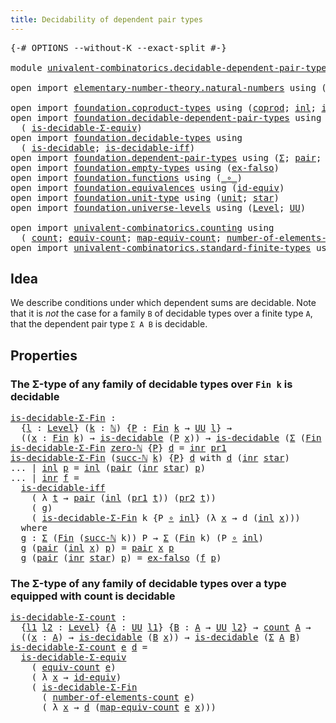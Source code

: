 ```yaml
---
title: Decidability of dependent pair types
---
```


<pre class="Agda"><a id="62" class="Symbol">{-#</a> <a id="66" class="Keyword">OPTIONS</a> <a id="74" class="Pragma">--without-K</a> <a id="86" class="Pragma">--exact-split</a> <a id="100" class="Symbol">#-}</a>

<a id="105" class="Keyword">module</a> <a id="112" href="univalent-combinatorics.decidable-dependent-pair-types.html" class="Module">univalent-combinatorics.decidable-dependent-pair-types</a> <a id="167" class="Keyword">where</a>

<a id="174" class="Keyword">open</a> <a id="179" class="Keyword">import</a> <a id="186" href="elementary-number-theory.natural-numbers.html" class="Module">elementary-number-theory.natural-numbers</a> <a id="227" class="Keyword">using</a> <a id="233" class="Symbol">(</a><a id="234" href="elementary-number-theory.natural-numbers.html#1530" class="Datatype">ℕ</a><a id="235" class="Symbol">;</a> <a id="237" href="elementary-number-theory.natural-numbers.html#1551" class="InductiveConstructor">zero-ℕ</a><a id="243" class="Symbol">;</a> <a id="245" href="elementary-number-theory.natural-numbers.html#1564" class="InductiveConstructor">succ-ℕ</a><a id="251" class="Symbol">)</a>

<a id="254" class="Keyword">open</a> <a id="259" class="Keyword">import</a> <a id="266" href="foundation.coproduct-types.html" class="Module">foundation.coproduct-types</a> <a id="293" class="Keyword">using</a> <a id="299" class="Symbol">(</a><a id="300" href="foundation.coproduct-types.html#1182" class="Datatype">coprod</a><a id="306" class="Symbol">;</a> <a id="308" href="foundation.coproduct-types.html#1253" class="InductiveConstructor">inl</a><a id="311" class="Symbol">;</a> <a id="313" href="foundation.coproduct-types.html#1276" class="InductiveConstructor">inr</a><a id="316" class="Symbol">)</a>
<a id="318" class="Keyword">open</a> <a id="323" class="Keyword">import</a> <a id="330" href="foundation.decidable-dependent-pair-types.html" class="Module">foundation.decidable-dependent-pair-types</a> <a id="372" class="Keyword">using</a>
  <a id="380" class="Symbol">(</a> <a id="382" href="foundation.decidable-dependent-pair-types.html#1663" class="Function">is-decidable-Σ-equiv</a><a id="402" class="Symbol">)</a>
<a id="404" class="Keyword">open</a> <a id="409" class="Keyword">import</a> <a id="416" href="foundation.decidable-types.html" class="Module">foundation.decidable-types</a> <a id="443" class="Keyword">using</a>
  <a id="451" class="Symbol">(</a> <a id="453" href="foundation.decidable-types.html#1918" class="Function">is-decidable</a><a id="465" class="Symbol">;</a> <a id="467" href="foundation.decidable-types.html#5063" class="Function">is-decidable-iff</a><a id="483" class="Symbol">)</a>
<a id="485" class="Keyword">open</a> <a id="490" class="Keyword">import</a> <a id="497" href="foundation.dependent-pair-types.html" class="Module">foundation.dependent-pair-types</a> <a id="529" class="Keyword">using</a> <a id="535" class="Symbol">(</a><a id="536" href="foundation-core.dependent-pair-types.html#515" class="Record">Σ</a><a id="537" class="Symbol">;</a> <a id="539" href="foundation-core.dependent-pair-types.html#588" class="InductiveConstructor">pair</a><a id="543" class="Symbol">;</a> <a id="545" href="foundation-core.dependent-pair-types.html#605" class="Field">pr1</a><a id="548" class="Symbol">;</a> <a id="550" href="foundation-core.dependent-pair-types.html#617" class="Field">pr2</a><a id="553" class="Symbol">)</a>
<a id="555" class="Keyword">open</a> <a id="560" class="Keyword">import</a> <a id="567" href="foundation.empty-types.html" class="Module">foundation.empty-types</a> <a id="590" class="Keyword">using</a> <a id="596" class="Symbol">(</a><a id="597" href="foundation-core.empty-types.html#1160" class="Function">ex-falso</a><a id="605" class="Symbol">)</a>
<a id="607" class="Keyword">open</a> <a id="612" class="Keyword">import</a> <a id="619" href="foundation.functions.html" class="Module">foundation.functions</a> <a id="640" class="Keyword">using</a> <a id="646" class="Symbol">(</a><a id="647" href="foundation-core.functions.html#420" class="Function Operator">_∘_</a><a id="650" class="Symbol">)</a>
<a id="652" class="Keyword">open</a> <a id="657" class="Keyword">import</a> <a id="664" href="foundation.equivalences.html" class="Module">foundation.equivalences</a> <a id="688" class="Keyword">using</a> <a id="694" class="Symbol">(</a><a id="695" href="foundation-core.equivalences.html#2494" class="Function">id-equiv</a><a id="703" class="Symbol">)</a>
<a id="705" class="Keyword">open</a> <a id="710" class="Keyword">import</a> <a id="717" href="foundation.unit-type.html" class="Module">foundation.unit-type</a> <a id="738" class="Keyword">using</a> <a id="744" class="Symbol">(</a><a id="745" href="foundation.unit-type.html#1084" class="Datatype">unit</a><a id="749" class="Symbol">;</a> <a id="751" href="foundation.unit-type.html#1108" class="InductiveConstructor">star</a><a id="755" class="Symbol">)</a>
<a id="757" class="Keyword">open</a> <a id="762" class="Keyword">import</a> <a id="769" href="foundation.universe-levels.html" class="Module">foundation.universe-levels</a> <a id="796" class="Keyword">using</a> <a id="802" class="Symbol">(</a><a id="803" href="Agda.Primitive.html#597" class="Postulate">Level</a><a id="808" class="Symbol">;</a> <a id="810" href="foundation-core.universe-levels.html#235" class="Primitive">UU</a><a id="812" class="Symbol">)</a>

<a id="815" class="Keyword">open</a> <a id="820" class="Keyword">import</a> <a id="827" href="univalent-combinatorics.counting.html" class="Module">univalent-combinatorics.counting</a> <a id="860" class="Keyword">using</a>
  <a id="868" class="Symbol">(</a> <a id="870" href="univalent-combinatorics.counting.html#1901" class="Function">count</a><a id="875" class="Symbol">;</a> <a id="877" href="univalent-combinatorics.counting.html#2098" class="Function">equiv-count</a><a id="888" class="Symbol">;</a> <a id="890" href="univalent-combinatorics.counting.html#2172" class="Function">map-equiv-count</a><a id="905" class="Symbol">;</a> <a id="907" href="univalent-combinatorics.counting.html#2029" class="Function">number-of-elements-count</a><a id="931" class="Symbol">)</a>
<a id="933" class="Keyword">open</a> <a id="938" class="Keyword">import</a> <a id="945" href="univalent-combinatorics.standard-finite-types.html" class="Module">univalent-combinatorics.standard-finite-types</a> <a id="991" class="Keyword">using</a> <a id="997" class="Symbol">(</a><a id="998" href="univalent-combinatorics.standard-finite-types.html#2396" class="Function">Fin</a><a id="1001" class="Symbol">)</a>
</pre>
## Idea

We describe conditions under which dependent sums are decidable. Note that it is _not_ the case for a family `B` of decidable types over a finite type `A`, that the dependent pair type `Σ A B` is decidable.

## Properties

### The Σ-type of any family of decidable types over `Fin k` is decidable

<pre class="Agda"><a id="is-decidable-Σ-Fin"></a><a id="1323" href="univalent-combinatorics.decidable-dependent-pair-types.html#1323" class="Function">is-decidable-Σ-Fin</a> <a id="1342" class="Symbol">:</a>
  <a id="1346" class="Symbol">{</a><a id="1347" href="univalent-combinatorics.decidable-dependent-pair-types.html#1347" class="Bound">l</a> <a id="1349" class="Symbol">:</a> <a id="1351" href="Agda.Primitive.html#597" class="Postulate">Level</a><a id="1356" class="Symbol">}</a> <a id="1358" class="Symbol">(</a><a id="1359" href="univalent-combinatorics.decidable-dependent-pair-types.html#1359" class="Bound">k</a> <a id="1361" class="Symbol">:</a> <a id="1363" href="elementary-number-theory.natural-numbers.html#1530" class="Datatype">ℕ</a><a id="1364" class="Symbol">)</a> <a id="1366" class="Symbol">{</a><a id="1367" href="univalent-combinatorics.decidable-dependent-pair-types.html#1367" class="Bound">P</a> <a id="1369" class="Symbol">:</a> <a id="1371" href="univalent-combinatorics.standard-finite-types.html#2396" class="Function">Fin</a> <a id="1375" href="univalent-combinatorics.decidable-dependent-pair-types.html#1359" class="Bound">k</a> <a id="1377" class="Symbol">→</a> <a id="1379" href="foundation-core.universe-levels.html#235" class="Primitive">UU</a> <a id="1382" href="univalent-combinatorics.decidable-dependent-pair-types.html#1347" class="Bound">l</a><a id="1383" class="Symbol">}</a> <a id="1385" class="Symbol">→</a>
  <a id="1389" class="Symbol">((</a><a id="1391" href="univalent-combinatorics.decidable-dependent-pair-types.html#1391" class="Bound">x</a> <a id="1393" class="Symbol">:</a> <a id="1395" href="univalent-combinatorics.standard-finite-types.html#2396" class="Function">Fin</a> <a id="1399" href="univalent-combinatorics.decidable-dependent-pair-types.html#1359" class="Bound">k</a><a id="1400" class="Symbol">)</a> <a id="1402" class="Symbol">→</a> <a id="1404" href="foundation.decidable-types.html#1918" class="Function">is-decidable</a> <a id="1417" class="Symbol">(</a><a id="1418" href="univalent-combinatorics.decidable-dependent-pair-types.html#1367" class="Bound">P</a> <a id="1420" href="univalent-combinatorics.decidable-dependent-pair-types.html#1391" class="Bound">x</a><a id="1421" class="Symbol">))</a> <a id="1424" class="Symbol">→</a> <a id="1426" href="foundation.decidable-types.html#1918" class="Function">is-decidable</a> <a id="1439" class="Symbol">(</a><a id="1440" href="foundation-core.dependent-pair-types.html#515" class="Record">Σ</a> <a id="1442" class="Symbol">(</a><a id="1443" href="univalent-combinatorics.standard-finite-types.html#2396" class="Function">Fin</a> <a id="1447" href="univalent-combinatorics.decidable-dependent-pair-types.html#1359" class="Bound">k</a><a id="1448" class="Symbol">)</a> <a id="1450" href="univalent-combinatorics.decidable-dependent-pair-types.html#1367" class="Bound">P</a><a id="1451" class="Symbol">)</a>
<a id="1453" href="univalent-combinatorics.decidable-dependent-pair-types.html#1323" class="Function">is-decidable-Σ-Fin</a> <a id="1472" href="elementary-number-theory.natural-numbers.html#1551" class="InductiveConstructor">zero-ℕ</a> <a id="1479" class="Symbol">{</a><a id="1480" href="univalent-combinatorics.decidable-dependent-pair-types.html#1480" class="Bound">P</a><a id="1481" class="Symbol">}</a> <a id="1483" href="univalent-combinatorics.decidable-dependent-pair-types.html#1483" class="Bound">d</a> <a id="1485" class="Symbol">=</a> <a id="1487" href="foundation.coproduct-types.html#1276" class="InductiveConstructor">inr</a> <a id="1491" href="foundation-core.dependent-pair-types.html#605" class="Field">pr1</a>
<a id="1495" href="univalent-combinatorics.decidable-dependent-pair-types.html#1323" class="Function">is-decidable-Σ-Fin</a> <a id="1514" class="Symbol">(</a><a id="1515" href="elementary-number-theory.natural-numbers.html#1564" class="InductiveConstructor">succ-ℕ</a> <a id="1522" href="univalent-combinatorics.decidable-dependent-pair-types.html#1522" class="Bound">k</a><a id="1523" class="Symbol">)</a> <a id="1525" class="Symbol">{</a><a id="1526" href="univalent-combinatorics.decidable-dependent-pair-types.html#1526" class="Bound">P</a><a id="1527" class="Symbol">}</a> <a id="1529" href="univalent-combinatorics.decidable-dependent-pair-types.html#1529" class="Bound">d</a> <a id="1531" class="Keyword">with</a> <a id="1536" href="univalent-combinatorics.decidable-dependent-pair-types.html#1529" class="Bound">d</a> <a id="1538" class="Symbol">(</a><a id="1539" href="foundation.coproduct-types.html#1276" class="InductiveConstructor">inr</a> <a id="1543" href="foundation.unit-type.html#1108" class="InductiveConstructor">star</a><a id="1547" class="Symbol">)</a>
<a id="1549" class="Symbol">...</a> <a id="1553" class="Symbol">|</a> <a id="1555" href="foundation.coproduct-types.html#1253" class="InductiveConstructor">inl</a> <a id="1559" href="univalent-combinatorics.decidable-dependent-pair-types.html#1559" class="Bound">p</a> <a id="1561" class="Symbol">=</a> <a id="1563" href="foundation.coproduct-types.html#1253" class="InductiveConstructor">inl</a> <a id="1567" class="Symbol">(</a><a id="1568" href="foundation-core.dependent-pair-types.html#588" class="InductiveConstructor">pair</a> <a id="1573" class="Symbol">(</a><a id="1574" href="foundation.coproduct-types.html#1276" class="InductiveConstructor">inr</a> <a id="1578" href="foundation.unit-type.html#1108" class="InductiveConstructor">star</a><a id="1582" class="Symbol">)</a> <a id="1584" href="univalent-combinatorics.decidable-dependent-pair-types.html#1559" class="Bound">p</a><a id="1585" class="Symbol">)</a>
<a id="1587" class="Symbol">...</a> <a id="1591" class="Symbol">|</a> <a id="1593" href="foundation.coproduct-types.html#1276" class="InductiveConstructor">inr</a> <a id="1597" href="univalent-combinatorics.decidable-dependent-pair-types.html#1597" class="Bound">f</a> <a id="1599" class="Symbol">=</a>
  <a id="1603" href="foundation.decidable-types.html#5063" class="Function">is-decidable-iff</a>
    <a id="1624" class="Symbol">(</a> <a id="1626" class="Symbol">λ</a> <a id="1628" href="univalent-combinatorics.decidable-dependent-pair-types.html#1628" class="Bound">t</a> <a id="1630" class="Symbol">→</a> <a id="1632" href="foundation-core.dependent-pair-types.html#588" class="InductiveConstructor">pair</a> <a id="1637" class="Symbol">(</a><a id="1638" href="foundation.coproduct-types.html#1253" class="InductiveConstructor">inl</a> <a id="1642" class="Symbol">(</a><a id="1643" href="foundation-core.dependent-pair-types.html#605" class="Field">pr1</a> <a id="1647" href="univalent-combinatorics.decidable-dependent-pair-types.html#1628" class="Bound">t</a><a id="1648" class="Symbol">))</a> <a id="1651" class="Symbol">(</a><a id="1652" href="foundation-core.dependent-pair-types.html#617" class="Field">pr2</a> <a id="1656" href="univalent-combinatorics.decidable-dependent-pair-types.html#1628" class="Bound">t</a><a id="1657" class="Symbol">))</a>
    <a id="1664" class="Symbol">(</a> <a id="1666" href="univalent-combinatorics.decidable-dependent-pair-types.html#1735" class="Function">g</a><a id="1667" class="Symbol">)</a>
    <a id="1673" class="Symbol">(</a> <a id="1675" href="univalent-combinatorics.decidable-dependent-pair-types.html#1323" class="Function">is-decidable-Σ-Fin</a> <a id="1694" class="Bound">k</a> <a id="1696" class="Symbol">{</a><a id="1697" class="Bound">P</a> <a id="1699" href="foundation-core.functions.html#420" class="Function Operator">∘</a> <a id="1701" href="foundation.coproduct-types.html#1253" class="InductiveConstructor">inl</a><a id="1704" class="Symbol">}</a> <a id="1706" class="Symbol">(λ</a> <a id="1709" href="univalent-combinatorics.decidable-dependent-pair-types.html#1709" class="Bound">x</a> <a id="1711" class="Symbol">→</a> <a id="1713" class="Bound">d</a> <a id="1715" class="Symbol">(</a><a id="1716" href="foundation.coproduct-types.html#1253" class="InductiveConstructor">inl</a> <a id="1720" href="univalent-combinatorics.decidable-dependent-pair-types.html#1709" class="Bound">x</a><a id="1721" class="Symbol">)))</a>
  <a id="1727" class="Keyword">where</a>
  <a id="1735" href="univalent-combinatorics.decidable-dependent-pair-types.html#1735" class="Function">g</a> <a id="1737" class="Symbol">:</a> <a id="1739" href="foundation-core.dependent-pair-types.html#515" class="Record">Σ</a> <a id="1741" class="Symbol">(</a><a id="1742" href="univalent-combinatorics.standard-finite-types.html#2396" class="Function">Fin</a> <a id="1746" class="Symbol">(</a><a id="1747" href="elementary-number-theory.natural-numbers.html#1564" class="InductiveConstructor">succ-ℕ</a> <a id="1754" class="Bound">k</a><a id="1755" class="Symbol">))</a> <a id="1758" class="Bound">P</a> <a id="1760" class="Symbol">→</a> <a id="1762" href="foundation-core.dependent-pair-types.html#515" class="Record">Σ</a> <a id="1764" class="Symbol">(</a><a id="1765" href="univalent-combinatorics.standard-finite-types.html#2396" class="Function">Fin</a> <a id="1769" class="Bound">k</a><a id="1770" class="Symbol">)</a> <a id="1772" class="Symbol">(</a><a id="1773" class="Bound">P</a> <a id="1775" href="foundation-core.functions.html#420" class="Function Operator">∘</a> <a id="1777" href="foundation.coproduct-types.html#1253" class="InductiveConstructor">inl</a><a id="1780" class="Symbol">)</a>
  <a id="1784" href="univalent-combinatorics.decidable-dependent-pair-types.html#1735" class="Function">g</a> <a id="1786" class="Symbol">(</a><a id="1787" href="foundation-core.dependent-pair-types.html#588" class="InductiveConstructor">pair</a> <a id="1792" class="Symbol">(</a><a id="1793" href="foundation.coproduct-types.html#1253" class="InductiveConstructor">inl</a> <a id="1797" href="univalent-combinatorics.decidable-dependent-pair-types.html#1797" class="Bound">x</a><a id="1798" class="Symbol">)</a> <a id="1800" href="univalent-combinatorics.decidable-dependent-pair-types.html#1800" class="Bound">p</a><a id="1801" class="Symbol">)</a> <a id="1803" class="Symbol">=</a> <a id="1805" href="foundation-core.dependent-pair-types.html#588" class="InductiveConstructor">pair</a> <a id="1810" href="univalent-combinatorics.decidable-dependent-pair-types.html#1797" class="Bound">x</a> <a id="1812" href="univalent-combinatorics.decidable-dependent-pair-types.html#1800" class="Bound">p</a>
  <a id="1816" href="univalent-combinatorics.decidable-dependent-pair-types.html#1735" class="Function">g</a> <a id="1818" class="Symbol">(</a><a id="1819" href="foundation-core.dependent-pair-types.html#588" class="InductiveConstructor">pair</a> <a id="1824" class="Symbol">(</a><a id="1825" href="foundation.coproduct-types.html#1276" class="InductiveConstructor">inr</a> <a id="1829" href="foundation.unit-type.html#1108" class="InductiveConstructor">star</a><a id="1833" class="Symbol">)</a> <a id="1835" href="univalent-combinatorics.decidable-dependent-pair-types.html#1835" class="Bound">p</a><a id="1836" class="Symbol">)</a> <a id="1838" class="Symbol">=</a> <a id="1840" href="foundation-core.empty-types.html#1160" class="Function">ex-falso</a> <a id="1849" class="Symbol">(</a><a id="1850" href="univalent-combinatorics.decidable-dependent-pair-types.html#1597" class="Bound">f</a> <a id="1852" href="univalent-combinatorics.decidable-dependent-pair-types.html#1835" class="Bound">p</a><a id="1853" class="Symbol">)</a>
</pre>
### The Σ-type of any family of decidable types over a type equipped with count is decidable

<pre class="Agda"><a id="is-decidable-Σ-count"></a><a id="1962" href="univalent-combinatorics.decidable-dependent-pair-types.html#1962" class="Function">is-decidable-Σ-count</a> <a id="1983" class="Symbol">:</a>
  <a id="1987" class="Symbol">{</a><a id="1988" href="univalent-combinatorics.decidable-dependent-pair-types.html#1988" class="Bound">l1</a> <a id="1991" href="univalent-combinatorics.decidable-dependent-pair-types.html#1991" class="Bound">l2</a> <a id="1994" class="Symbol">:</a> <a id="1996" href="Agda.Primitive.html#597" class="Postulate">Level</a><a id="2001" class="Symbol">}</a> <a id="2003" class="Symbol">{</a><a id="2004" href="univalent-combinatorics.decidable-dependent-pair-types.html#2004" class="Bound">A</a> <a id="2006" class="Symbol">:</a> <a id="2008" href="foundation-core.universe-levels.html#235" class="Primitive">UU</a> <a id="2011" href="univalent-combinatorics.decidable-dependent-pair-types.html#1988" class="Bound">l1</a><a id="2013" class="Symbol">}</a> <a id="2015" class="Symbol">{</a><a id="2016" href="univalent-combinatorics.decidable-dependent-pair-types.html#2016" class="Bound">B</a> <a id="2018" class="Symbol">:</a> <a id="2020" href="univalent-combinatorics.decidable-dependent-pair-types.html#2004" class="Bound">A</a> <a id="2022" class="Symbol">→</a> <a id="2024" href="foundation-core.universe-levels.html#235" class="Primitive">UU</a> <a id="2027" href="univalent-combinatorics.decidable-dependent-pair-types.html#1991" class="Bound">l2</a><a id="2029" class="Symbol">}</a> <a id="2031" class="Symbol">→</a> <a id="2033" href="univalent-combinatorics.counting.html#1901" class="Function">count</a> <a id="2039" href="univalent-combinatorics.decidable-dependent-pair-types.html#2004" class="Bound">A</a> <a id="2041" class="Symbol">→</a>
  <a id="2045" class="Symbol">((</a><a id="2047" href="univalent-combinatorics.decidable-dependent-pair-types.html#2047" class="Bound">x</a> <a id="2049" class="Symbol">:</a> <a id="2051" href="univalent-combinatorics.decidable-dependent-pair-types.html#2004" class="Bound">A</a><a id="2052" class="Symbol">)</a> <a id="2054" class="Symbol">→</a> <a id="2056" href="foundation.decidable-types.html#1918" class="Function">is-decidable</a> <a id="2069" class="Symbol">(</a><a id="2070" href="univalent-combinatorics.decidable-dependent-pair-types.html#2016" class="Bound">B</a> <a id="2072" href="univalent-combinatorics.decidable-dependent-pair-types.html#2047" class="Bound">x</a><a id="2073" class="Symbol">))</a> <a id="2076" class="Symbol">→</a> <a id="2078" href="foundation.decidable-types.html#1918" class="Function">is-decidable</a> <a id="2091" class="Symbol">(</a><a id="2092" href="foundation-core.dependent-pair-types.html#515" class="Record">Σ</a> <a id="2094" href="univalent-combinatorics.decidable-dependent-pair-types.html#2004" class="Bound">A</a> <a id="2096" href="univalent-combinatorics.decidable-dependent-pair-types.html#2016" class="Bound">B</a><a id="2097" class="Symbol">)</a>
<a id="2099" href="univalent-combinatorics.decidable-dependent-pair-types.html#1962" class="Function">is-decidable-Σ-count</a> <a id="2120" href="univalent-combinatorics.decidable-dependent-pair-types.html#2120" class="Bound">e</a> <a id="2122" href="univalent-combinatorics.decidable-dependent-pair-types.html#2122" class="Bound">d</a> <a id="2124" class="Symbol">=</a>
  <a id="2128" href="foundation.decidable-dependent-pair-types.html#1663" class="Function">is-decidable-Σ-equiv</a>
    <a id="2153" class="Symbol">(</a> <a id="2155" href="univalent-combinatorics.counting.html#2098" class="Function">equiv-count</a> <a id="2167" href="univalent-combinatorics.decidable-dependent-pair-types.html#2120" class="Bound">e</a><a id="2168" class="Symbol">)</a>
    <a id="2174" class="Symbol">(</a> <a id="2176" class="Symbol">λ</a> <a id="2178" href="univalent-combinatorics.decidable-dependent-pair-types.html#2178" class="Bound">x</a> <a id="2180" class="Symbol">→</a> <a id="2182" href="foundation-core.equivalences.html#2494" class="Function">id-equiv</a><a id="2190" class="Symbol">)</a>
    <a id="2196" class="Symbol">(</a> <a id="2198" href="univalent-combinatorics.decidable-dependent-pair-types.html#1323" class="Function">is-decidable-Σ-Fin</a>
      <a id="2223" class="Symbol">(</a> <a id="2225" href="univalent-combinatorics.counting.html#2029" class="Function">number-of-elements-count</a> <a id="2250" href="univalent-combinatorics.decidable-dependent-pair-types.html#2120" class="Bound">e</a><a id="2251" class="Symbol">)</a>
      <a id="2259" class="Symbol">(</a> <a id="2261" class="Symbol">λ</a> <a id="2263" href="univalent-combinatorics.decidable-dependent-pair-types.html#2263" class="Bound">x</a> <a id="2265" class="Symbol">→</a> <a id="2267" href="univalent-combinatorics.decidable-dependent-pair-types.html#2122" class="Bound">d</a> <a id="2269" class="Symbol">(</a><a id="2270" href="univalent-combinatorics.counting.html#2172" class="Function">map-equiv-count</a> <a id="2286" href="univalent-combinatorics.decidable-dependent-pair-types.html#2120" class="Bound">e</a> <a id="2288" href="univalent-combinatorics.decidable-dependent-pair-types.html#2263" class="Bound">x</a><a id="2289" class="Symbol">)))</a>
</pre>